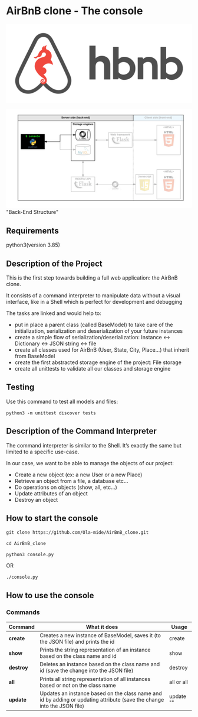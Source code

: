 # AirBnB clone - The console

![AirBnB clone](hbnb.png)

![Structure](structure.png)
"Back-End Structure"

## Requirements

python3(version 3.85)
## Description of the Project

This is the first step towards building a full web application: the AirBnB clone.

It consists of a command interpreter to manipulate data without a visual interface, like in a Shell which is perfect for development and debugging

The tasks are linked and would help to:
* put in place a parent class (called BaseModel) to take care of the initialization, serialization and deserialization of your future instances
* create a simple flow of serialization/deserialization: Instance <-> Dictionary <-> JSON string <-> file
* create all classes used for AirBnB (User, State, City, Place…) that inherit from BaseModel
* create the first abstracted storage engine of the project: File storage
* create all unittests to validate all our classes and storage engine

## Testing

Use this command to test all models and files:

```
python3 -m unittest discover tests
```

## Description of the Command Interpreter

The command interpreter is similar to the Shell. It’s exactly the same but limited to a specific use-case. 

In our case, we want to be able to manage the objects of our project:

* Create a new object (ex: a new User or a new Place)
* Retrieve an object from a file, a database etc…
* Do operations on objects (show, all, etc…)
* Update attributes of an object
* Destroy an object

## How to start the console

```
git clone https://github.com/Ola-mide/AirBnB_clone.git
```
```
cd AirBnB_clone
```
```
python3 console.py
```
OR
```
./console.py
```

## How to use the console

### Commands

Command | What it does | Usage
--- | --- | ---
**create** | Creates a new instance of BaseModel, saves it (to the JSON file) and prints the id | create <class name>
**show** | Prints the string representation of an instance based on the class name and id | show <class name> <id>
**destroy** | Deletes an instance based on the class name and id (save the change into the JSON file) | destroy <class name> <id>
**all** | Prints all string representation of all instances based or not on the class name | all <class name> or all
**update** | Updates an instance based on the class name and id by adding or updating attribute (save the change into the JSON file) | update <class name> <id> <attribute name> "<attribute value>"
